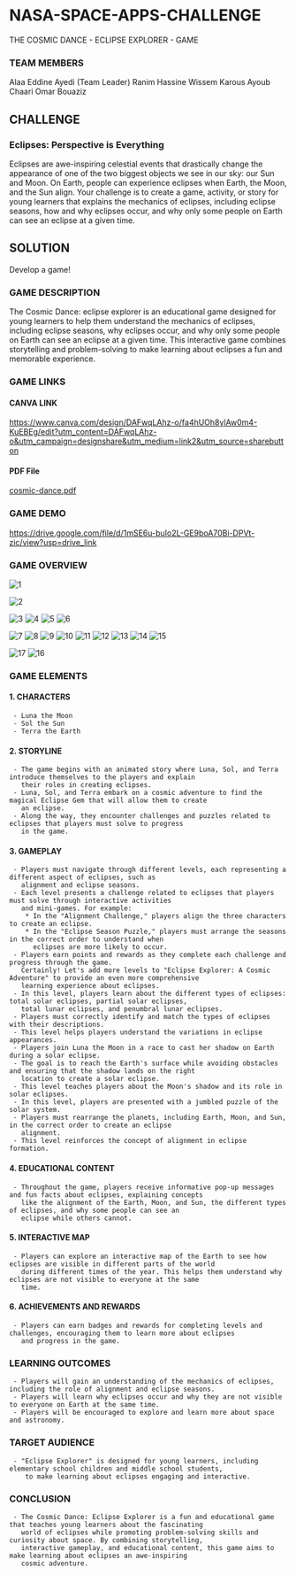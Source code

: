 # NASA-SPACE-APPS-CHALLENGE
THE COSMIC DANCE - ECLIPSE EXPLORER - GAME
### TEAM MEMBERS
Alaa Eddine Ayedi (Team Leader)
Ranim Hassine
Wissem Karous
Ayoub Chaari
Omar Bouaziz

## CHALLENGE
### Eclipses: Perspective is Everything
Eclipses are awe-inspiring celestial events that drastically change the appearance of one of the two biggest objects we see in our sky: our Sun and Moon. On Earth, people can experience eclipses when Earth, the Moon, and the Sun align. Your challenge is to create a game, activity, or story for young learners that explains the mechanics of eclipses, including eclipse seasons, how and why eclipses occur, and why only some people on Earth can see an eclipse at a given time.

## SOLUTION 
Develop a game!
### GAME DESCRIPTION 
The Cosmic Dance: eclipse explorer is an educational game designed for young learners to help them understand the mechanics of eclipses, including eclipse seasons, why eclipses occur, and why only some people on         Earth can see an eclipse at a given time. This interactive game combines storytelling and problem-solving to make learning about eclipses a fun and memorable experience.


### GAME LINKS
#### CANVA LINK
https://www.canva.com/design/DAFwqLAhz-o/fa4hUOh8ylAw0m4-KuEBEg/edit?utm_content=DAFwqLAhz-o&utm_campaign=designshare&utm_medium=link2&utm_source=sharebutton
#### PDF File
[cosmic-dance.pdf](https://github.com/nattycoder/NASA-SPACE-APPS-CHALLENGE/files/12841687/cosmic-dance.pdf)
### GAME DEMO
https://drive.google.com/file/d/1mSE6u-buIo2L-GE9boA70Bi-DPVt-zic/view?usp=drive_link

### GAME OVERVIEW
![1](https://github.com/nattycoder/NASA-SPACE-APPS-CHALLENGE/assets/88007154/cd53583a-281c-4156-8c5a-38ab5853fbd0)

![2](https://github.com/nattycoder/NASA-SPACE-APPS-CHALLENGE/assets/88007154/59ca8347-3387-40b2-92f0-65cb167786c8)

![3](https://github.com/nattycoder/NASA-SPACE-APPS-CHALLENGE/assets/88007154/ffc2df2a-1d43-4681-8e38-33bbe8c6a92c)
![4](https://github.com/nattycoder/NASA-SPACE-APPS-CHALLENGE/assets/88007154/ff04f60e-b477-4b9e-851d-714dd5046702)
![5](https://github.com/nattycoder/NASA-SPACE-APPS-CHALLENGE/assets/88007154/677556b8-50af-4bbb-975a-e00e66bc4bc1)
![6](https://github.com/nattycoder/NASA-SPACE-APPS-CHALLENGE/assets/88007154/6d5528a2-b8d3-40f4-be0a-deb7eb75ba0b)

![7](https://github.com/nattycoder/NASA-SPACE-APPS-CHALLENGE/assets/88007154/51ec4eb3-59db-496c-a8c7-1f9bb5b49b19)
![8](https://github.com/nattycoder/NASA-SPACE-APPS-CHALLENGE/assets/88007154/939ceeb2-3b76-440b-ba20-747b41220b94)
![9](https://github.com/nattycoder/NASA-SPACE-APPS-CHALLENGE/assets/88007154/eeee441a-ca77-4100-b965-195ad8f6dc90)
![10](https://github.com/nattycoder/NASA-SPACE-APPS-CHALLENGE/assets/88007154/a2ea305b-5195-47c0-923b-1eefb9474a98)
![11](https://github.com/nattycoder/NASA-SPACE-APPS-CHALLENGE/assets/88007154/2c0b1759-e7d0-46db-8b5e-76c22852b663)
![12](https://github.com/nattycoder/NASA-SPACE-APPS-CHALLENGE/assets/88007154/b0c49353-bc08-4f91-9452-8439d93ebd5b)
![13](https://github.com/nattycoder/NASA-SPACE-APPS-CHALLENGE/assets/88007154/af412350-316e-4a03-a732-68b33b34e36a)
![14](https://github.com/nattycoder/NASA-SPACE-APPS-CHALLENGE/assets/88007154/40980a58-988a-4d1c-99b9-a865573083f3)
![15](https://github.com/nattycoder/NASA-SPACE-APPS-CHALLENGE/assets/88007154/bd25167f-d9f4-4768-a296-2b61459198a7)

![17](https://github.com/nattycoder/NASA-SPACE-APPS-CHALLENGE/assets/88007154/1b0eb726-800f-434b-a45e-31bafe661ec0)
![16](https://github.com/nattycoder/NASA-SPACE-APPS-CHALLENGE/assets/88007154/2ac108fc-8158-4b8b-b9f7-6a464a0bf593)

### GAME ELEMENTS
#### 1. CHARACTERS
     - Luna the Moon
     - Sol the Sun
     - Terra the Earth
     
#### 2. STORYLINE
     - The game begins with an animated story where Luna, Sol, and Terra introduce themselves to the players and explain 
       their roles in creating eclipses.
     - Luna, Sol, and Terra embark on a cosmic adventure to find the magical Eclipse Gem that will allow them to create 
       an eclipse.
     - Along the way, they encounter challenges and puzzles related to eclipses that players must solve to progress 
       in the game.
     
#### 3. GAMEPLAY
     - Players must navigate through different levels, each representing a different aspect of eclipses, such as 
       alignment and eclipse seasons.
     - Each level presents a challenge related to eclipses that players must solve through interactive activities 
       and mini-games. For example:
        * In the "Alignment Challenge," players align the three characters to create an eclipse.
        * In the "Eclipse Season Puzzle," players must arrange the seasons in the correct order to understand when 
          eclipses are more likely to occur.
     - Players earn points and rewards as they complete each challenge and progress through the game.
       Certainly! Let's add more levels to "Eclipse Explorer: A Cosmic Adventure" to provide an even more comprehensive 
       learning experience about eclipses.
     - In this level, players learn about the different types of eclipses: total solar eclipses, partial solar eclipses, 
       total lunar eclipses, and penumbral lunar eclipses.
     - Players must correctly identify and match the types of eclipses with their descriptions.
     - This level helps players understand the variations in eclipse appearances.
     - Players join Luna the Moon in a race to cast her shadow on Earth during a solar eclipse.
     - The goal is to reach the Earth's surface while avoiding obstacles and ensuring that the shadow lands on the right 
       location to create a solar eclipse.
     - This level teaches players about the Moon's shadow and its role in solar eclipses.
     - In this level, players are presented with a jumbled puzzle of the solar system.
     - Players must rearrange the planets, including Earth, Moon, and Sun, in the correct order to create an eclipse 
       alignment.
     - This level reinforces the concept of alignment in eclipse formation.
     
#### 4. EDUCATIONAL CONTENT
     - Throughout the game, players receive informative pop-up messages and fun facts about eclipses, explaining concepts 
       like the alignment of the Earth, Moon, and Sun, the different types of eclipses, and why some people can see an 
       eclipse while others cannot.

#### 5. INTERACTIVE MAP
     - Players can explore an interactive map of the Earth to see how eclipses are visible in different parts of the world 
       during different times of the year. This helps them understand why eclipses are not visible to everyone at the same 
       time.

#### 6. ACHIEVEMENTS AND REWARDS
     - Players can earn badges and rewards for completing levels and challenges, encouraging them to learn more about eclipses 
       and progress in the game.

### LEARNING OUTCOMES
     - Players will gain an understanding of the mechanics of eclipses, including the role of alignment and eclipse seasons.
     - Players will learn why eclipses occur and why they are not visible to everyone on Earth at the same time.
     - Players will be encouraged to explore and learn more about space and astronomy.
     
### TARGET AUDIENCE
     - "Eclipse Explorer" is designed for young learners, including elementary school children and middle school students, 
        to make learning about eclipses engaging and interactive.
     
### CONCLUSION
     - The Cosmic Dance: Eclipse Explorer is a fun and educational game that teaches young learners about the fascinating 
       world of eclipses while promoting problem-solving skills and curiosity about space. By combining storytelling, 
       interactive gameplay, and educational content, this game aims to make learning about eclipses an awe-inspiring 
       cosmic adventure.

